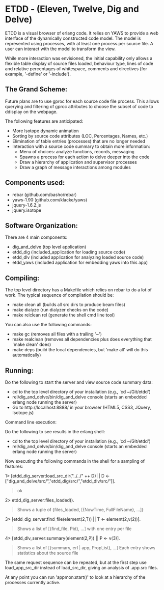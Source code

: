 ETDD - (Eleven, Twelve, Dig and Delve)
======================================

ETDD is a visual browser of erlang code. It relies on YAWS to provide a web interface of the dynamically constructed code model. The model is represented using processes, with at least one process per source file. A user can interact with the model to transform the view.

While more interaction was envisioned, the initial capability only allows a flexible table display of source files loaded, behaviour type, lines of code and relative percentages of whitespace, comments and directives (for example, '-define' or '-include').


The Grand Scheme:
-----------------

Future plans are to use gproc for each source code file process. This allows querying and filtering of gproc attributes to choose the subset of code to ddisplay on the webpage.

The following features are anticipated:

  * More Isotope dynamic animation
  * Sorting by source code attributes (LOC, Percentages, Names, etc.)
  * Elimination of table entries (processes) that are no longer needed
  * Interaction with a source code summary to obtain more information:
     * Menu of choices: analyze functions, records, messaging
     * Spawns a process for each action to delve deeper into the code
     * Draw a hierarchy of application and supervisor processes
     * Draw a graph of message interactions among modules


Components used:
----------------

  * rebar (github.com/basho/rebar)
  * yaws-1.90 (github.com/klacke/yaws)
  * jquery-1.6.2.js
  * jquery.isotope


Software Organization:
----------------------

There are 4 main components:

  * dig_and_delve (top level application)
  * etdd_dig (included_application for loading source code)
  * etdd_dlv (included application for analyzing loaded source code)
  * etdd_yaws (included application for embedding yaws into this app)


Compiling:
----------

The top level directory has a Makefile which relies on rebar to do a lot of work.  The typical sequence of compilation should be:

  * make clean all     (builds all src dirs to produce beam files)
  * make dialyze       (run dialyzer checks on the code)
  * make relclean rel  (generate the shell cmd line tool)

You can also use the following commands:

  * make gc         (removes all files with a trailing '~')
  * make realclean  (removes all dependencies plus does everything that 'make clean' does)
  * make deps       (build the local dependencies, but 'make all' will do this automatically)


Running:
--------

Do the following to start the server and view source code summary data:

  * cd to the top level directory of your installation (e.g., 'cd ~/Git/etdd')
  * rel/dig_and_delve/bin/dig_and_delve console (starts an embedded erlang node running the server)
  * Go to http://localhost:8888/ in your browser (HTML5, CSS3, JQuery, Isotope.js)


Command line execution:

Do the following to see results in the erlang shell:

  * cd to the top level directory of your installation (e.g., 'cd ~/Git/etdd')
  * rel/dig_and_delve/bin/dig_and_delve console (starts an embedded erlang node running the server)

Now executing the following commands in the shell for a sampling of features:

  1> [etdd_dig_server:load_src_dir("../../" ++ D) || D <- ["dig_and_delve/src/","etdd_dig/src/","etdd_dlv/src/"]].

  > ok

  2> etdd_dig_server:files_loaded().

  > Shows a tuple of {files_loaded, [{NowTime, FullFileName}, ...]}

  3> [etdd_dig_server:find_file(element(2,T)) || T <- element(2,v(2))].

  > Shows a list of [{find_file, Pid}, ...] with one entry per file

  4> [etdd_dlv_server:summary(element(2,P)) || P <- v(3)].

  > Shows a list of [{summary, erl | app, PropList}, ...]
  > Each entry shows statistics about the source file

The same request sequence can be repeated, but at the first step use load_app_src_dir instead of load_src_dir, giving an analysis of .app.src files.

At any point you can run 'appmon:start()' to look at a hierarchy of the processes currently active.
